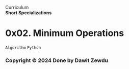 Curriculum <br>
**Short Specializations** <br>

# 0x02. Minimum Operations

`Algorithm` `Python`

### Copyright &copy; 2024 Done by Dawit Zewdu
